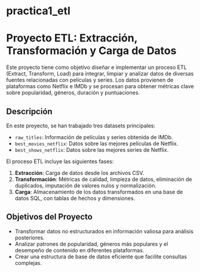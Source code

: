 # practica1_etl

# Proyecto ETL: Extracción, Transformación y Carga de Datos

Este proyecto tiene como objetivo diseñar e implementar un proceso ETL (Extract, Transform, Load) para integrar, limpiar y analizar datos de diversas fuentes relacionadas con películas y series. Los datos provienen de plataformas como Netflix e IMDb y se procesan para obtener métricas clave sobre popularidad, géneros, duración y puntuaciones.

## Descripción

En este proyecto, se han trabajado tres datasets principales:

- `raw_titles`: Información de películas y series obtenida de IMDb.
- `best_movies_netflix`: Datos sobre las mejores películas de Netflix.
- `best_shows_netflix`: Datos sobre las mejores series de Netflix.

El proceso ETL incluye las siguientes fases:
1. **Extracción**: Carga de datos desde los archivos CSV.
2. **Transformación**: Métricas de calidad, limpieza de datos, eliminación de duplicados, imputación de valores nulos y normalización.
3. **Carga**: Almacenamiento de los datos transformados en una base de datos SQL, con tablas de hechos y dimensiones.

## Objetivos del Proyecto

- Transformar datos no estructurados en información valiosa para análisis posteriores.
- Analizar patrones de popularidad, géneros más populares y el desempeño de contenido en diferentes plataformas.
- Crear una estructura de base de datos eficiente que facilite consultas complejas.

